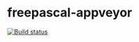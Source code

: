 # freepascal-appveyor
[![Build status](https://ci.appveyor.com/api/projects/status/97syuiai5ieh68nv?svg=true)](https://ci.appveyor.com/project/markfirmware/freepascal-appveyor)
